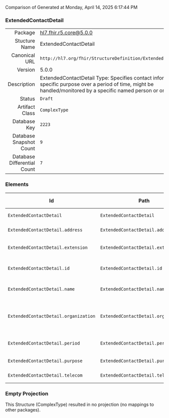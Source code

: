 Comparison of 
Generated at Monday, April 14, 2025 6:17:44 PM

### ExtendedContactDetail

|      |     |
| ---: | --- |
| Package | hl7.fhir.r5.core@5.0.0 |
| Stucture Name | ExtendedContactDetail |
| Canonical URL | `http://hl7.org/fhir/StructureDefinition/ExtendedContactDetail` |
| Version | 5.0.0 |
| Description | ExtendedContactDetail Type: Specifies contact information for a specific purpose over a period of time, might be handled/monitored by a specific named person or organization. |
| Status | `Draft` |
| Artifact Class | `ComplexType` |
| Database Key | `2223` |
| Database Snapshot Count | `9` |
| Database Differential Count | `7` |

### Elements

| Id | Path | Name | Base Path | Short | Cardinality | Collated Type | Binding Strength | Binding Value Set |
| -- | ---- | ---- | --------- | ----- | ----------- | ------------- | ---------------- | ----------------- |
| `ExtendedContactDetail` | `ExtendedContactDetail` | `ExtendedContactDetail` | ExtendedContactDetail | Contact information | 0..* | ExtendedContactDetail |  |  |
| `ExtendedContactDetail.address` | `ExtendedContactDetail.address` | `address` | ExtendedContactDetail.address | Address for the contact | 0..1 | Address |  |  |
| `ExtendedContactDetail.extension` | `ExtendedContactDetail.extension` | `extension` | Element.extension | Additional content defined by implementations | 0..* | Extension |  |  |
| `ExtendedContactDetail.id` | `ExtendedContactDetail.id` | `id` | Element.id | Unique id for inter-element referencing | 0..1 | id |  |  |
| `ExtendedContactDetail.name` | `ExtendedContactDetail.name` | `name` | ExtendedContactDetail.name | Name of an individual to contact | 0..* | HumanName |  |  |
| `ExtendedContactDetail.organization` | `ExtendedContactDetail.organization` | `organization` | ExtendedContactDetail.organization | This contact detail is handled/monitored by a specific organization | 0..1 | Reference(http://hl7.org/fhir/StructureDefinition/Organization) |  |  |
| `ExtendedContactDetail.period` | `ExtendedContactDetail.period` | `period` | ExtendedContactDetail.period | Period that this contact was valid for usage | 0..1 | Period |  |  |
| `ExtendedContactDetail.purpose` | `ExtendedContactDetail.purpose` | `purpose` | ExtendedContactDetail.purpose | The type of contact | 0..1 | CodeableConcept | `Preferred` | `http://terminology.hl7.org/ValueSet/contactentity-type` |
| `ExtendedContactDetail.telecom` | `ExtendedContactDetail.telecom` | `telecom` | ExtendedContactDetail.telecom | Contact details (e.g.phone/fax/url) | 0..* | ContactPoint |  |  |
### Empty Projection

This Structure (ComplexType) resulted in no projection (no mappings to other packages).

